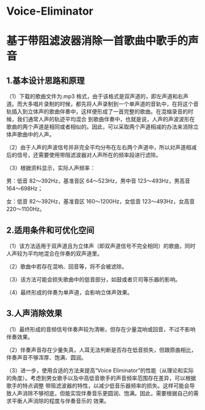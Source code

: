 # Voice-Eliminator
# 基于带阻滤波器消除一首歌曲中歌手的声音
## 1.基本设计思路和原理

（1）下载的歌曲文件为.mp3 格式，由于该格式是双声道的，即左声道和右声道。而大多唱片录制的时候，都先将人声录制到一个单声道的音轨中，在将这个音轨插入到立体声的歌曲伴奏中，这样便形成了一首完整的歌曲。在混缩录音的时候，我们通常人声的轨迹平均混合
到歌曲伴奏中，也就是说，人声的声波波形在歌曲的两个声道是相同或者相似的。因此，可以采取两个声道相减的办法来消除立体声歌曲中的人声。

（2）由于人声的声波信号并非完全平均分布在左右两个声道中，所以对声道相减后的信号，还需要使用带阻滤波器对人声所在的频率段进行滤除。

（3）根据资料显示，实际人声频率：

男：低音 82～392Hz，基准音区 64～523Hz，男中音 123～493Hz，男高音 164～698Hz；

女：低音 82～392Hz，基准音区 160～1200Hz，女低音 123～493Hz，女高音 220～1100Hz。

## 2.适用条件和可优化空间
（1）该方法适用于双声道且为立体声（即双声道信号不完全相同）的歌曲，同时人声较为平均地混合在伴奏的双声道里。

（2）歌曲中若存在混响、回音等，将不会被滤除。

（3）该方法可能会损失歌曲中的低音部分，如鼓或者贝司等乐器的影响。

（4）最终形成的伴奏为单声道，会影响立体声效果。

## 3.人声消除效果

（1）最终形成的音频信号伴奏声较为清晰，但存在少量混响或回音，不过不影响伴奏效果。

（2）伴奏声音存在少量失真，人耳无法判断是否存在低音损失，但跟原曲相比，伴奏声音不够浑厚、饱满、圆润。

（3）进一步，使用合适的方法来提高“Voice Eliminator”的性能（从理论和实际的角度）。考虑到男女歌手以及中高低音歌手的声音频率范围存在差异，可以根据歌手的特点调整
带阻滤波器的特性，以减少低音乐器频率的损失。这样可能会导致人声消除不够彻底，但能实现伴奏音乐更圆润、饱满。因此，需要根据自己的需求平衡人声消除的程度与伴奏音乐的
效果。
